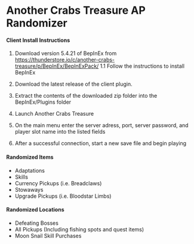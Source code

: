 # Another Crabs Treasure AP Randomizer

#### Client Install Instructions
1) Download version 5.4.21 of BepInEx from https://thunderstore.io/c/another-crabs-treasure/p/BepInEx/BepInExPack/
1.1 Follow the instructions to install BepInEx

2) Download the latest release of the client plugin.
3) Extract the contents of the downloaded zip folder into the BepInEx/Plugins folder
4) Launch Another Crabs Treasure
5) On the main menu enter the server adress, port, server password, and player slot name into the listed fields
6) After a successful connection, start a new save file and begin playing

#### Randomized Items
- Adaptations
- Skills
- Currency Pickups (i.e. Breadclaws)
- Stowaways
- Upgrade Pickups (i.e. Bloodstar Limbs)

#### Randomized Locations
- Defeating Bosses
- All Pickups (Including fishing spots and quest items)
- Moon Snail Skill Purchases
